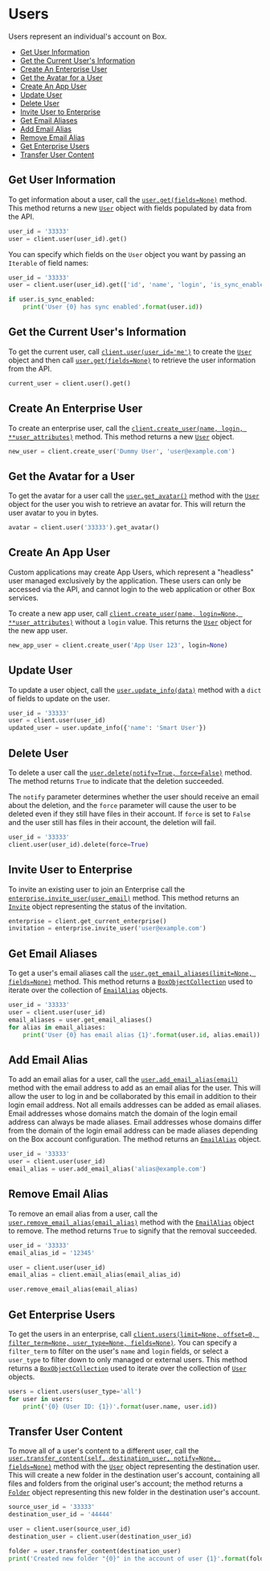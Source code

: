 Users
=====

Users represent an individual's account on Box.

<!-- START doctoc generated TOC please keep comment here to allow auto update -->
<!-- DON'T EDIT THIS SECTION, INSTEAD RE-RUN doctoc TO UPDATE -->


- [Get User Information](#get-user-information)
- [Get the Current User's Information](#get-the-current-users-information)
- [Create An Enterprise User](#create-an-enterprise-user)
- [Get the Avatar for a User](#get-the-avatar-for-a-user)
- [Create An App User](#create-an-app-user)
- [Update User](#update-user)
- [Delete User](#delete-user)
- [Invite User to Enterprise](#invite-user-to-enterprise)
- [Get Email Aliases](#get-email-aliases)
- [Add Email Alias](#add-email-alias)
- [Remove Email Alias](#remove-email-alias)
- [Get Enterprise Users](#get-enterprise-users)
- [Transfer User Content](#transfer-user-content)

<!-- END doctoc generated TOC please keep comment here to allow auto update -->

Get User Information
--------------------

To get information about a user, call the [`user.get(fields=None)`][object_get] method.  This method returns a new
[`User`][user_class] object with fields populated by data from the API.

<!-- sample get_users_id -->
```python
user_id = '33333'
user = client.user(user_id).get()
```

You can specify which fields on the `User` object you want by passing an `Iterable` of field names:

```python
user_id = '33333'
user = client.user(user_id).get(['id', 'name', 'login', 'is_sync_enabled'])

if user.is_sync_enabled:
    print('User {0} has sync enabled'.format(user.id))
```

[object_get]: https://box-python-sdk.readthedocs.io/en/latest/boxsdk.object.html#boxsdk.object.base_object.BaseObject.get
[user_class]: https://box-python-sdk.readthedocs.io/en/latest/boxsdk.object.html#boxsdk.object.user.User

Get the Current User's Information
----------------------------------

To get the current user, call [`client.user(user_id='me')`][user_init] to create the [`User`][user_class] object and
then call [`user.get(fields=None)`][object_get] to retrieve the user information from the API.

<!-- sample get_users_me -->
```python
current_user = client.user().get()
```

[user_init]: https://box-python-sdk.readthedocs.io/en/latest/boxsdk.client.html#boxsdk.client.client.Client.user

Create An Enterprise User
-------------------------

To create an enterprise user, call the [`client.create_user(name, login, **user_attributes)`][create_user] method.
This method returns a new [`User`][user_class] object.

<!-- sample post_users -->
```python
new_user = client.create_user('Dummy User', 'user@example.com')
```

[create_user]: https://box-python-sdk.readthedocs.io/en/latest/boxsdk.client.html#boxsdk.client.client.Client.create_user

Get the Avatar for a User
-------------------------

To get the avatar for a user call the [`user.get_avatar()`][get_avatar] method with the [`User`][user_class] 
object for the user you wish to retrieve an avatar for. This will return the user avatar to you in bytes.

<!-- sample get_users_id_avatar -->
```python
avatar = client.user('33333').get_avatar()
```

[get_avatar]: https://box-python-sdk.readthedocs.io/en/latest/boxsdk.user.html#boxsdk.user.User.get_avatar

Create An App User
------------------

Custom applications may create App Users, which represent a "headless" user managed exclusively by the application.
These users can only be accessed via the API, and cannot login to the web application or other Box services.

To create a new app user, call [`client.create_user(name, login=None, **user_attributes)`][create_user] without a
`login` value.  This returns the [`User`][user_class] object for the new app user.

<!-- sample post_users_app -->
```python
new_app_user = client.create_user('App User 123', login=None)
```

Update User
-----------

To update a user object, call the [`user.update_info(data)`][update_info] method with a `dict` of fields to update
on the user.

<!-- sample put_users_id -->
```python
user_id = '33333'
user = client.user(user_id)
updated_user = user.update_info({'name': 'Smart User'})
```

[update_info]: https://box-python-sdk.readthedocs.io/en/latest/boxsdk.object.html#boxsdk.object.base_object.BaseObject.update_info

Delete User
-----------

To delete a user call the [`user.delete(notify=True, force=False)`][delete] method.  The method returns `True` to
indicate that the deletion succeeded.

The `notify` parameter determines whether the user should receive an email about the deletion,
and the `force` parameter will cause the user to be deleted even if they still have files in their account.  If `force`
is set to `False` and the user still has files in their account, the deletion will fail.

<!-- sample delete_users_id -->
```python
user_id = '33333'
client.user(user_id).delete(force=True)
```

[delete]: https://box-python-sdk.readthedocs.io/en/latest/boxsdk.object.html#boxsdk.object.user.User.delete

Invite User to Enterprise
-------------------------

To invite an existing user to join an Enterprise call the [`enterprise.invite_user(user_email)`][invite_user] method.  This
method returns an [`Invite`][invite_class] object representing the status of the invitation.

<!-- sample post_invites -->
```python
enterprise = client.get_current_enterprise()
invitation = enterprise.invite_user('user@example.com')
```

[invite_user]: https://box-python-sdk.readthedocs.io/en/latest/boxsdk.object.html#boxsdk.object.enterprise.Enterprise.invite_user
[invite_class]: https://box-python-sdk.readthedocs.io/en/latest/boxsdk.object.html#boxsdk.object.invite.Invite

Get Email Aliases
-----------------

To get a user's email aliases call the [`user.get_email_aliases(limit=None, fields=None)`][get_email_aliases] method.
This method returns a [`BoxObjectCollection`][box_object_collection] used to iterate over the collection of
[`EmailAlias`][email_alias_class] objects.

<!-- sample get_users_id_email_aliases -->
```python
user_id = '33333'
user = client.user(user_id)
email_aliases = user.get_email_aliases()
for alias in email_aliases:
    print('User {0} has email alias {1}'.format(user.id, alias.email))
```

[get_email_aliases]: https://box-python-sdk.readthedocs.io/en/latest/boxsdk.object.html#boxsdk.object.user.User.get_email_aliases
[box_object_collection]: https://box-python-sdk.readthedocs.io/en/latest/boxsdk.pagination.box_object_collection.BoxObjectCollection
[email_alias_class]: https://box-python-sdk.readthedocs.io/en/latest/boxsdk.object.html#boxsdk.object.email_alias.EmailAlias

Add Email Alias
---------------

To add an email alias for a user, call the [`user.add_email_alias(email)`][add_email_alias] method with the email
address to add as an email alias for the user.  This will allow the user to log in and be collaborated by this email
in addition to their login email address. Not all emails addresses can be added as email aliases. Email addresses whose domains match the domain of the login email address can always be made aliases. Email addresses whose domains differ from the domain of the login email address can be made aliases depending on the Box account configuration. The method returns an [`EmailAlias`][email_alias_class] object. 

<!-- sample post_users_id_email_aliases -->
```python
user_id = '33333'
user = client.user(user_id)
email_alias = user.add_email_alias('alias@example.com')
```

[add_email_alias]: https://box-python-sdk.readthedocs.io/en/latest/boxsdk.object.html#boxsdk.object.user.User.add_email_alias

Remove Email Alias
------------------

To remove an email alias from a user, call the [`user.remove_email_alias(email_alias)`][remove_email_alias] method with
the [`EmailAlias`][email_alias_class] object to remove.  The method returns `True` to signify that the removal succeeded.

<!-- sample delete_users_id_email_aliases_id -->
```python
user_id = '33333'
email_alias_id = '12345'

user = client.user(user_id)
email_alias = client.email_alias(email_alias_id)

user.remove_email_alias(email_alias)
```

[remove_email_alias]: https://box-python-sdk.readthedocs.io/en/latest/boxsdk.object.html#boxsdk.object.user.User.remove_email_alias

Get Enterprise Users
--------------------

To get the users in an enterprise, call
[`client.users(limit=None, offset=0, filter_term=None, user_type=None, fields=None)`][get_users].  You can specify
a `filter_term` to filter on the user's `name` and `login` fields, or select a `user_type` to filter down to only
managed or external users.  This method returns a [`BoxObjectCollection`][box_object_collection] used to iterate over
the collection of [`User`][user_class] objects.

<!-- sample get_users -->
```python
users = client.users(user_type='all')
for user in users:
    print('{0} (User ID: {1})'.format(user.name, user.id))
```

[get_users]: https://box-python-sdk.readthedocs.io/en/latest/boxsdk.client.html#boxsdk.client.client.Client.users

Transfer User Content
---------------------

To move all of a user's content to a different user, call the
[`user.transfer_content(self, destination_user, notify=None, fields=None)`][transfer_content] method with the
[`User`][user_class] object representing the destination user.  This will create a new folder in the destination user's
account, containing all files and folders from the original user's account; the method returns a
[`Folder`][folder_class] object representing this new folder in the destination user's account.

<!-- sample put_users_id_folders_0 -->
```python
source_user_id = '33333'
destination_user_id = '44444'

user = client.user(source_user_id)
destination_user = client.user(destination_user_id)

folder = user.transfer_content(destination_user)
print('Created new folder "{0}" in the account of user {1}'.format(folder.name, destination_user.id))
```

[transfer_content]: https://box-python-sdk.readthedocs.io/en/latest/boxsdk.object.html#boxsdk.object.user.User.transfer_content
[folder_class]: https://box-python-sdk.readthedocs.io/en/latest/boxsdk.object.html#boxsdk.object.folder.Folder
